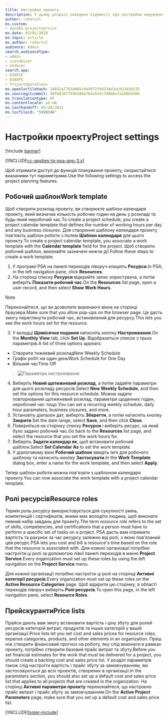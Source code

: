 ```yaml
---
title: Настройки проекту
description: У цьому розділі наведено відомості про настройки керування проектами.
author: ruhercul
ms.custom:
- dyn365-projectservice
ms.date: 03/01/2019
ms.topic: article
ms.author: ruhercul
audience: Admin
search.audienceType:
- admin
- customizer
- enduser
search.app:
- D365CE
- D365PS
- ProjectOperations
ms.openlocfilehash: 24032a77834005c444972f8d234d3acb33d19135
ms.sourcegitcommit: 40f68387f594180af64a5e5c748b6efa188bd300
ms.translationtype: HT
ms.contentlocale: uk-UA
ms.lasthandoff: 05/10/2021
ms.locfileid: "5998346"
---
```

# <a name="project-settings"></a><span data-ttu-id="cdf1d-103">Настройки проекту</span><span class="sxs-lookup"><span data-stu-id="cdf1d-103">Project settings</span></span>

[!include [banner](../includes/psa-now-project-operations.md)]

[!INCLUDE[cc-applies-to-psa-app-3.x](../includes/cc-applies-to-psa-app-3x.md)]

<span data-ttu-id="cdf1d-104">Щоб отримати доступ до функцій планування проекту, скористайтеся вказаними тут параметрами.</span><span class="sxs-lookup"><span data-stu-id="cdf1d-104">Use the following settings to access the project planning features.</span></span>

## <a name="work-template"></a><span data-ttu-id="cdf1d-105">Робочий шаблон</span><span class="sxs-lookup"><span data-stu-id="cdf1d-105">Work template</span></span>

<span data-ttu-id="cdf1d-106">Щоб створити розклад проекту, ви створюєте шаблон календаря проекту, який визначає кількість робочих годин на день у розкладі та будь-який неробочий час.</span><span class="sxs-lookup"><span data-stu-id="cdf1d-106">To create a project schedule, you create a project calendar template that defines the number of working hours per day and any business closures.</span></span> <span data-ttu-id="cdf1d-107">Для створення шаблону календаря проекту пов'яжіть шаблон роботи з полем **Шаблон календаря** для цього проекту.</span><span class="sxs-lookup"><span data-stu-id="cdf1d-107">To create a project calendar template, you associate a work template with the **Calendar template** field for the project.</span></span> <span data-ttu-id="cdf1d-108">Щоб створити робочий шаблон, виконайте зазначені нижче дії.</span><span class="sxs-lookup"><span data-stu-id="cdf1d-108">Follow these steps to create a work template.</span></span>

1. <span data-ttu-id="cdf1d-109">У програмі PSA на панелі переходів ліворуч клацніть **Ресурси**.</span><span class="sxs-lookup"><span data-stu-id="cdf1d-109">In PSA, in the left navigation pane, click **Resources**.</span></span> 
2. <span data-ttu-id="cdf1d-110">На сторінці списку **Ресурси** відкрийте запис користувача, а потім виберіть **Показати робочий час**.</span><span class="sxs-lookup"><span data-stu-id="cdf1d-110">On the **Resources** list page, open a user record, and then select **Show Work Hours**.</span></span>

  > [!NOTE]
  > <span data-ttu-id="cdf1d-111">Переконайтеся, що ви дозволите виринаючі вікна на сторінці браузера.</span><span class="sxs-lookup"><span data-stu-id="cdf1d-111">Make sure that you allow pop-ups on the browser page.</span></span> <span data-ttu-id="cdf1d-112">Це дасть змогу переглянути робочий час, встановлений для ресурсу.</span><span class="sxs-lookup"><span data-stu-id="cdf1d-112">This lets you see the work hours set for the resource.</span></span>
  
3. <span data-ttu-id="cdf1d-113">У вкладці **Щомісячне подання** натисніть кнопку **Настроювання**.</span><span class="sxs-lookup"><span data-stu-id="cdf1d-113">On the **Monthly View** tab, click **Set Up**.</span></span> <span data-ttu-id="cdf1d-114">Відобразиться список з трьох параметрів.</span><span class="sxs-lookup"><span data-stu-id="cdf1d-114">A list of three options appears:</span></span> 

  - <span data-ttu-id="cdf1d-115">Створити тижневий розклад</span><span class="sxs-lookup"><span data-stu-id="cdf1d-115">New Weekly Schedule</span></span>
  - <span data-ttu-id="cdf1d-116">Графік робіт на один день</span><span class="sxs-lookup"><span data-stu-id="cdf1d-116">Work Schedule for One Day</span></span>
  - <span data-ttu-id="cdf1d-117">Вільний час</span><span class="sxs-lookup"><span data-stu-id="cdf1d-117">Time Off</span></span>

> ![Параметри настроювання](media/project-13.png)

4. <span data-ttu-id="cdf1d-119">Виберіть **Новий щотижневий розклад**, а потім задайте параметри для цього розкладу ресурсів.</span><span class="sxs-lookup"><span data-stu-id="cdf1d-119">Select **New Weekly Schedule**, and then set the options for this resource schedule.</span></span> <span data-ttu-id="cdf1d-120">Можна задати повторюваний щотижневий розклад, параметри щоденних годин, неробочий час тощо.</span><span class="sxs-lookup"><span data-stu-id="cdf1d-120">You can set a recurring weekly schedule, daily hour parameters, business closures, and more.</span></span>
5. <span data-ttu-id="cdf1d-121">Установіть діапазон дат, виберіть **Зберегти**, а потім натисніть кнопку **Закрити**.</span><span class="sxs-lookup"><span data-stu-id="cdf1d-121">Set the date range, select **Save**, and then click **Close**.</span></span> 
6. <span data-ttu-id="cdf1d-122">Поверніться на сторінку списку **Ресурси** і виберіть ресурс, на який було задано робочий час.</span><span class="sxs-lookup"><span data-stu-id="cdf1d-122">Go back to the **Resources** list page, and select the resource that you set the work hours for.</span></span> 
7. <span data-ttu-id="cdf1d-123">Виберіть **Задати календар як**, щоб встановити робочий шаблон.</span><span class="sxs-lookup"><span data-stu-id="cdf1d-123">Select **Set Calendar As** to set the work template.</span></span> 
8. <span data-ttu-id="cdf1d-124">У діалоговому вікні **Робочий шаблон** введіть ім’я для робочого шаблону та натисніть кнопку **Застосувати**.</span><span class="sxs-lookup"><span data-stu-id="cdf1d-124">In the **Work Template** dialog box, enter a name for the work template, and then select **Apply**.</span></span> 

<span data-ttu-id="cdf1d-125">Тепер шаблон роботи можна пов'язати з шаблоном календаря проекту.</span><span class="sxs-lookup"><span data-stu-id="cdf1d-125">You can now associate the work template with a project calendar template.</span></span>

## <a name="resource-roles"></a><span data-ttu-id="cdf1d-126">Ролі ресурсів</span><span class="sxs-lookup"><span data-stu-id="cdf1d-126">Resource roles</span></span>

<span data-ttu-id="cdf1d-127">Термін *роль ресурсу* використовується для сукупності умінь, компетенцій і сертифікатів, якими має володіти людина, щоб виконати певний набір завдань для проекту.</span><span class="sxs-lookup"><span data-stu-id="cdf1d-127">The term *resource role* refers to the set of skills, competencies, and certifications that a person must have to perform a specific set of tasks on a project.</span></span> <span data-ttu-id="cdf1d-128">PSA дасть вам отримати вартість та рахунок за час ресурсу залежно від ролі, з якою пов'язаний цей ресурс.</span><span class="sxs-lookup"><span data-stu-id="cdf1d-128">PSA lets you cost and bill a resource's time based on the role that the resource is associated with.</span></span> <span data-ttu-id="cdf1d-129">Для кожної організації потрібно настроїти ці ролі за допомогою лівої панелі переходів в меню **Project Service**.</span><span class="sxs-lookup"><span data-stu-id="cdf1d-129">Every organization must set up these roles by using the left navigation on the **Project Service** menu.</span></span>

<span data-ttu-id="cdf1d-130">Для кожної організації потрібно настроїти ці ролі на сторінці **Активні категорії ресурсів**.</span><span class="sxs-lookup"><span data-stu-id="cdf1d-130">Every organization must set up these roles on the **Active Resource Categories** page.</span></span> <span data-ttu-id="cdf1d-131">Щоб відкрити цю сторінку, в області переходів ліворуч виберіть **Ролі ресурсів**.</span><span class="sxs-lookup"><span data-stu-id="cdf1d-131">To open this page, in the left navigation pane, select **Resource Roles**.</span></span>

## <a name="price-lists"></a><span data-ttu-id="cdf1d-132">Прейскуранти</span><span class="sxs-lookup"><span data-stu-id="cdf1d-132">Price lists</span></span>

<span data-ttu-id="cdf1d-133">Прайси дають вам змогу встановити вартість і ціну збуту для ролей ресурсів категорій витрат, продуктів та інших категорій у вашій організації.</span><span class="sxs-lookup"><span data-stu-id="cdf1d-133">Price lists let you set cost and sales prices for resource roles, expense categories, products, and other elements in an organization.</span></span> <span data-ttu-id="cdf1d-134">Преш ніж створити фінансовий прогноз на роботу, яку слід виконати в рамках проекту, потрібно створити базовий прайс витрат та збуту.</span><span class="sxs-lookup"><span data-stu-id="cdf1d-134">Before you set financial estimates for the work that must be delivered for a project, you should create a backing cost and sales price list.</span></span> <span data-ttu-id="cdf1d-135">У розділі параметрів також слід настроїти вартість і прайс збуту за замовчуванням, які застосовуються до всіх проектів, створених в організації.</span><span class="sxs-lookup"><span data-stu-id="cdf1d-135">In the parameters section, you should also set up a default cost and sales price list that applies to all projects that are created in the organization.</span></span> <span data-ttu-id="cdf1d-136">На сторінці **Активні параметри проекту** переконайтеся, що настроєно прайс витрат і прайс збуту за замовчуванням.</span><span class="sxs-lookup"><span data-stu-id="cdf1d-136">On the **Active Project Parameters** page, make sure that you set up a default cost and sales price list.</span></span>


[!INCLUDE[footer-include](../includes/footer-banner.md)]